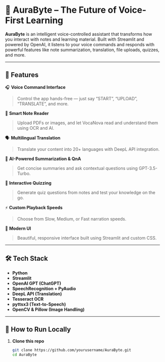 # 🎤 AuraByte – The Future of Voice-First Learning

**AuraByte** is an intelligent voice-controlled assistant that transforms how you interact with notes and learning material. Built with Streamlit and powered by OpenAI, it listens to your voice commands and responds with powerful features like note summarization, translation, file uploads, quizzes, and more.

---

## 🚀 Features

🎧 **Voice Command Interface**  
> Control the app hands-free — just say “START”, “UPLOAD”, “TRANSLATE”, and more.

📄 **Smart Note Reader**  
> Upload PDFs or images, and let VocaNova read and understand them using OCR and AI.

🗣️ **Multilingual Translation**  
> Translate your content into 20+ languages with DeepL API integration.

🧠 **AI-Powered Summarization & QnA**  
> Get concise summaries and ask contextual questions using GPT-3.5-Turbo.

🎯 **Interactive Quizzing**  
> Generate quiz questions from notes and test your knowledge on the go.

⚡ **Custom Playback Speeds**  
> Choose from Slow, Medium, or Fast narration speeds.

🎨 **Modern UI**  
> Beautiful, responsive interface built using Streamlit and custom CSS.

---

## 🛠️ Tech Stack

- **Python**
- **Streamlit**
- **OpenAI GPT (ChatGPT)**
- **SpeechRecognition + PyAudio**
- **DeepL API (Translation)**
- **Tesseract OCR**
- **pyttsx3 (Text-to-Speech)**
- **OpenCV & Pillow (Image Handling)**

---

## 📂 How to Run Locally

1. **Clone this repo**
   ```bash
   git clone https://github.com/yourusername/AuraByte.git
   cd AuraByte
